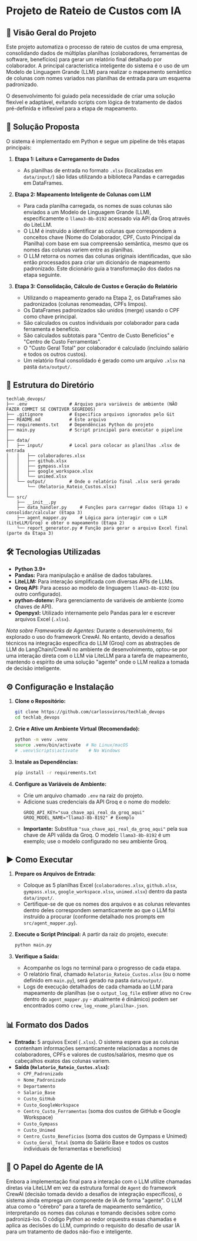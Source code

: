# Projeto de Rateio de Custos com IA

## 🎯 Visão Geral do Projeto

Este projeto automatiza o processo de rateio de custos de uma empresa, consolidando dados de múltiplas planilhas (colaboradores, ferramentas de software, benefícios) para gerar um relatório final detalhado por colaborador. A principal característica inteligente do sistema é o uso de um Modelo de Linguagem Grande (LLM) para realizar o mapeamento semântico de colunas com nomes variados nas planilhas de entrada para um esquema padronizado.

O desenvolvimento foi guiado pela necessidade de criar uma solução flexível e adaptável, evitando scripts com lógica de tratamento de dados pré-definida e inflexível para a etapa de mapeamento.

## 🚀 Solução Proposta

O sistema é implementado em Python e segue um pipeline de três etapas principais:

1.  **Etapa 1: Leitura e Carregamento de Dados**
    * As planilhas de entrada no formato `.xlsx` (localizadas em `data/input/`) são lidas utilizando a biblioteca Pandas e carregadas em DataFrames.

2.  **Etapa 2: Mapeamento Inteligente de Colunas com LLM**
    * Para cada planilha carregada, os nomes de suas colunas são enviados a um Modelo de Linguagem Grande (LLM), especificamente o `llama3-8b-8192` acessado via API da Groq através do LiteLLM.
    * O LLM é instruído a identificar as colunas que correspondem a conceitos chave (Nome do Colaborador, CPF, Custo Principal da Planilha) com base em sua compreensão semântica, mesmo que os nomes das colunas variem entre as planilhas.
    * O LLM retorna os nomes das colunas originais identificadas, que são então processados para criar um dicionário de mapeamento padronizado. Este dicionário guia a transformação dos dados na etapa seguinte.

3.  **Etapa 3: Consolidação, Cálculo de Custos e Geração do Relatório**
    * Utilizando o mapeamento gerado na Etapa 2, os DataFrames são padronizados (colunas renomeadas, CPFs limpos).
    * Os DataFrames padronizados são unidos (merge) usando o CPF como chave principal.
    * São calculados os custos individuais por colaborador para cada ferramenta e benefício.
    * São calculados subtotais para "Centro de Custo Benefícios" e "Centro de Custo Ferramentas".
    * O "Custo Geral Total" por colaborador é calculado (incluindo salário e todos os outros custos).
    * Um relatório final consolidado é gerado como um arquivo `.xlsx` na pasta `data/output/`.


## 📂 Estrutura do Diretório

```text
techlab_devops/
├── .env                # Arquivo para variáveis de ambiente (NÃO FAZER COMMIT SE CONTIVER SEGREDOS)
├── .gitignore          # Especifica arquivos ignorados pelo Git
├── README.md           # Este arquivo
├── requirements.txt    # Dependências Python do projeto
├── main.py             # Script principal para executar o pipeline
│
├── data/
│   ├── input/          # Local para colocar as planilhas .xlsx de entrada
│   │   ├── colaboradores.xlsx
│   │   ├── github.xlsx
│   │   ├── gympass.xlsx
│   │   ├── google_workspace.xlsx
│   │   └── unimed.xlsx
│   └── output/         # Onde o relatório final .xlsx será gerado
│       └── (Relatorio_Rateio_Custos.xlsx) 
│
└── src/
    ├── __init__.py
    ├── data_handler.py     # Funções para carregar dados (Etapa 1) e consolidar/calcular (Etapa 3)
    ├── agent_mapper.py     # Lógica para interagir com o LLM (LiteLLM/Groq) e obter o mapeamento (Etapa 2)
    └── report_generator.py # Função para gerar o arquivo Excel final (parte da Etapa 3)
```

## 🛠️ Tecnologias Utilizadas

* **Python 3.9+**
* **Pandas:** Para manipulação e análise de dados tabulares.
* **LiteLLM:** Para interação simplificada com diversas APIs de LLMs.
* **Groq API:** Para acesso ao modelo de linguagem `llama3-8b-8192` (ou outro configurado).
* **python-dotenv:** Para gerenciamento de variáveis de ambiente (como chaves de API).
* **Openpyxl:** Utilizado internamente pelo Pandas para ler e escrever arquivos Excel (`.xlsx`).

*Nota sobre Frameworks de Agentes:* Durante o desenvolvimento, foi explorado o uso do framework CrewAI. No entanto, devido a desafios técnicos na integração específica do LLM (Groq) com as abstrações de LLM do LangChain/CrewAI no ambiente de desenvolvimento, optou-se por uma interação direta com o LLM via LiteLLM para a tarefa de mapeamento, mantendo o espírito de uma solução "agente" onde o LLM realiza a tomada de decisão inteligente.

## ⚙️ Configuração e Instalação

1.  **Clone o Repositório:**
    ```bash
    git clone https://github.com/carlossvinros/techlab_devops
    cd techlab_devops
    ```

2.  **Crie e Ative um Ambiente Virtual (Recomendado):**
    ```bash
    python -m venv .venv
    source .venv/bin/activate  # No Linux/macOS
    # .venv\Scripts\activate    # No Windows
    ```

3.  **Instale as Dependências:**
    ```bash
    pip install -r requirements.txt
    ```

4.  **Configure as Variáveis de Ambiente:**
    * Crie um arquivo chamado `.env` na raiz do projeto.
    * Adicione suas credenciais da API Groq e o nome do modelo:
      ```env
      GROQ_API_KEY="sua_chave_api_real_da_groq_aqui"
      GROQ_MODEL_NAME="llama3-8b-8192" # Exemplo
      ```
    * **Importante:** Substitua `"sua_chave_api_real_da_groq_aqui"` pela sua chave de API válida da Groq. O modelo `llama3-8b-8192` é um exemplo; use o modelo configurado no seu ambiente Groq.

## ▶️ Como Executar

1.  **Prepare os Arquivos de Entrada:**
    * Coloque as 5 planilhas Excel (`colaboradores.xlsx`, `github.xlsx`, `gympass.xlsx`, `google_workspace.xlsx`, `unimed.xlsx`) dentro da pasta `data/input/`.
    * Certifique-se de que os nomes dos arquivos e as colunas relevantes dentro deles correspondem semanticamente ao que o LLM foi instruído a procurar (conforme detalhado nos prompts em `src/agent_mapper.py`).

2.  **Execute o Script Principal:**
    A partir da raiz do projeto, execute:
    ```bash
    python main.py
    ```

3.  **Verifique a Saída:**
    * Acompanhe os logs no terminal para o progresso de cada etapa.
    * O relatório final, chamado `Relatorio_Rateio_Custos.xlsx` (ou o nome definido em `main.py`), será gerado na pasta `data/output/`.
    * Logs de execução detalhados de cada chamada ao LLM para mapeamento de planilhas (se o `output_log_file` estiver ativo no `Crew` dentro do `agent_mapper.py` - atualmente é dinâmico) podem ser encontrados como `crew_log_<nome_planilha>.json`.

## 📊 Formato dos Dados

* **Entrada:** 5 arquivos Excel (`.xlsx`). O sistema espera que as colunas contenham informações semanticamente relacionadas a nomes de colaboradores, CPFs e valores de custos/salários, mesmo que os cabeçalhos exatos das colunas variem.
* **Saída (`Relatorio_Rateio_Custos.xlsx`):**
    * `CPF_Padronizado`
    * `Nome_Padronizado`
    * `Departamento` 
    * `Salario_Base`
    * `Custo_GitHub`
    * `Custo_GoogleWorkspace`
    * `Centro_Custo_Ferramentas` (soma dos custos de GitHub e Google Workspace)
    * `Custo_Gympass`
    * `Custo_Unimed`
    * `Centro_Custo_Beneficios` (soma dos custos de Gympass e Unimed)
    * `Custo_Geral_Total` (soma do Salário Base e todos os custos individuais de ferramentas e benefícios)


## 🧠 O Papel do Agente de IA

Embora a implementação final para a interação com o LLM utilize chamadas diretas via LiteLLM em vez da estrutura formal de `Agent` do framework CrewAI (decisão tomada devido a desafios de integração específicos), o sistema ainda emprega um componente de IA de forma "agente". O LLM atua como o "cérebro" para a tarefa de mapeamento semântico, interpretando os nomes das colunas e tomando decisões sobre como padronizá-los. O código Python ao redor orquestra essas chamadas e aplica as decisões do LLM, cumprindo o requisito do desafio de usar IA para um tratamento de dados não-fixo e inteligente.